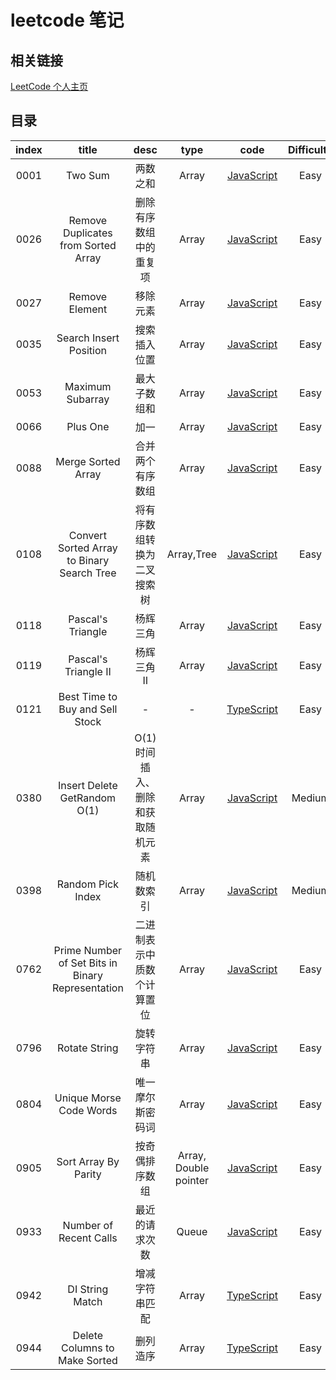 # leetcode 笔记

## 相关链接

[LeetCode 个人主页](https://leetcode-cn.com/u/yin-yue-s3/)

## 目录

| index | title | desc | type | code | Difficulty |
| :---: | :---: | :--: | :--: | :--: | :--------: |
| 0001 | Two Sum | 两数之和 | Array |[JavaScript](./src/0001.two-sum/0001.two-sum.js.md) |Easy  |
| 0026 | Remove Duplicates from Sorted Array | 删除有序数组中的重复项 | Array |[JavaScript](./src/0026.remove-duplicates-from-sorted-array/0026.remove-duplicates-from-sorted-array.js.md) |Easy  |
| 0027 | Remove Element | 移除元素 | Array |[JavaScript](./src/0027.remove-element/0027.remove-element.js.md) |Easy  |
| 0035 | Search Insert Position | 搜索插入位置 | Array |[JavaScript](./src/0035.search-insert-position/0035.search-insert-position.js.md) |Easy  |
| 0053 | Maximum Subarray | 最大子数组和 | Array |[JavaScript](./src/0053.maximum-subarray/0053.maximum-subarray.js.md) |Easy  |
| 0066 | Plus One | 加一 | Array |[JavaScript](./src/0066.plus-one/0066.plus-one.js.md) |Easy  |
| 0088 | Merge Sorted Array | 合并两个有序数组 | Array |[JavaScript](./src/0088.merge-sorted-array/0088.merge-sorted-array.js.md) |Easy  |
| 0108 | Convert Sorted Array to Binary Search Tree | 将有序数组转换为二叉搜索树 | Array,Tree |[JavaScript](./src/0108.convert-sorted-array-to-binary-search-tree/0108.convert-sorted-array-to-binary-search-tree.js.md) |Easy  |
| 0118 | Pascal's Triangle | 杨辉三角 | Array |[JavaScript](./src/0118.pascals-triangle/0118.pascals-triangle.js.md) |Easy  |
| 0119 | Pascal's Triangle II | 杨辉三角Ⅱ | Array |[JavaScript](./src/0119.pascals-triangle-ii/0119.pascals-triangle-ii.js.md) |Easy  |
| 0121 | Best Time to Buy and Sell Stock | - | - |[TypeScript](./src/0121.best-time-to-buy-and-sell-stock/0121.best-time-to-buy-and-sell-stock.ts.md) |Easy  |
| 0380 | Insert Delete GetRandom O(1) | O(1)时间插入、删除和获取随机元素 | Array |[JavaScript](./src/0380.insert-delete-getrandom-o1/0380.insert-delete-getrandom-o1.js.md) |Medium  |
| 0398 | Random Pick Index | 随机数索引 | Array |[JavaScript](./src/0398.random-pick-index/0398.random-pick-index.js.md) |Medium  |
| 0762 | Prime Number of Set Bits in Binary Representation | 二进制表示中质数个计算置位 | Array |[JavaScript](./src/0762.find-anagram-mappings/0762.find-anagram-mappings.js.md) |Easy  |
| 0796 | Rotate String | 旋转字符串 | Array |[JavaScript](./src/0796.reaching-points/0796.reaching-points.js.md) |Easy  |
| 0804 | Unique Morse Code Words | 唯一摩尔斯密码词 | Array |[JavaScript](./src/0804.unique-morse-code-words/0804.unique-morse-code-words.js.md) |Easy  |
| 0905 | Sort Array By Parity | 按奇偶排序数组 | Array, Double pointer |[JavaScript](./src/0905.sort-array-by-parity/0905.sort-array-by-parity.js.md) |Easy  |
| 0933 | Number of Recent Calls | 最近的请求次数 | Queue |[JavaScript](./src/0933.number-of-recent-calls/0933.number-of-recent-calls.js.md) |Easy  |
| 0942 | DI String Match | 增减字符串匹配 | Array |[TypeScript](./src/0942.di-string-match/0942.di-string-match.ts.md) |Easy  |
| 0944 | Delete Columns to Make Sorted | 删列造序 | Array |[TypeScript](./src/0944.delete-columns-to-make-sorted/0944.delete-columns-to-make-sorted.ts.md) |Easy  |

